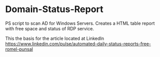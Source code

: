 # Domain-Status-Report
PS script to scan AD for Windows Servers.  Creates a HTML table report with free space and status of RDP service.

This the basis for the article located at LinkedIn https://www.linkedin.com/pulse/automated-daily-status-reports-free-romel-punsal
